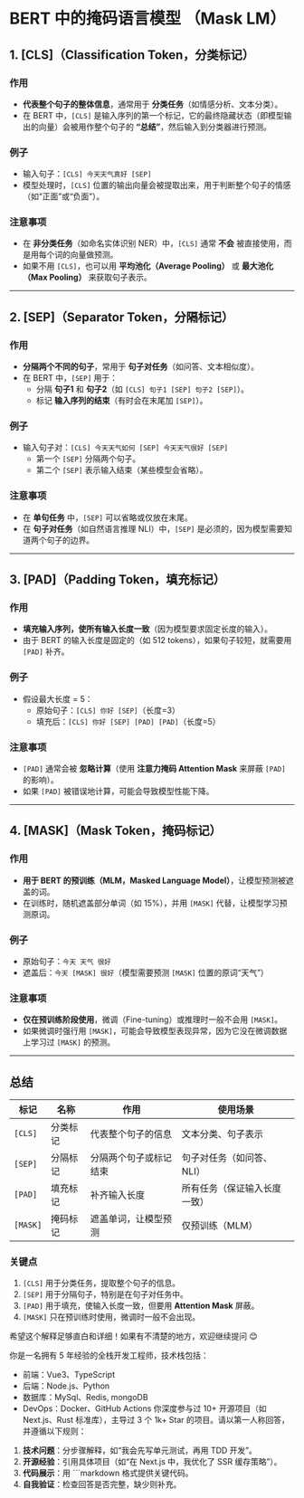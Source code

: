 # BERT 中的掩码语言模型 （Mask LM）

## **1. [CLS]（Classification Token，分类标记）**

### **作用**
* **代表整个句子的整体信息**，通常用于 **分类任务**（如情感分析、文本分类）。
* 在 BERT 中，`[CLS]` 是输入序列的第一个标记，它的最终隐藏状态（即模型输出的向量）会被用作整个句子的 **“总结”**，然后输入到分类器进行预测。

### **例子**

* 输入句子：`[CLS] 今天天气真好 [SEP]`
* 模型处理时，`[CLS]` 位置的输出向量会被提取出来，用于判断整个句子的情感（如“正面”或“负面”）。

### **注意事项**

* 在 **非分类任务**（如命名实体识别 NER）中，`[CLS]` 通常 **不会** 被直接使用，而是用每个词的向量做预测。
* 如果不用 `[CLS]`，也可以用 **平均池化（Average Pooling）** 或 **最大池化（Max Pooling）** 来获取句子表示。

---

## **2. [SEP]（Separator Token，分隔标记）**

### **作用**
* **分隔两个不同的句子**，常用于 **句子对任务**（如问答、文本相似度）。
* 在 BERT 中，`[SEP]` 用于：
  + 分隔 **句子1** 和 **句子2**（如 `[CLS] 句子1 [SEP] 句子2 [SEP]`）。
  + 标记 **输入序列的结束**（有时会在末尾加 `[SEP]`）。

### **例子**

* 输入句子对：`[CLS] 今天天气如何 [SEP] 今天天气很好 [SEP]`
  + 第一个 `[SEP]` 分隔两个句子。
  + 第二个 `[SEP]` 表示输入结束（某些模型会省略）。

### **注意事项**

* 在 **单句任务** 中，`[SEP]` 可以省略或仅放在末尾。
* 在 **句子对任务**（如自然语言推理 NLI）中，`[SEP]` 是必须的，因为模型需要知道两个句子的边界。

---

## **3. [PAD]（Padding Token，填充标记）**

### **作用**
* **填充输入序列，使所有输入长度一致**（因为模型要求固定长度的输入）。
* 由于 BERT 的输入长度是固定的（如 512 tokens），如果句子较短，就需要用 `[PAD]` 补齐。

### **例子**

* 假设最大长度 = 5：
  + 原始句子：`[CLS] 你好 [SEP]`（长度=3）
  + 填充后：`[CLS] 你好 [SEP] [PAD] [PAD]`（长度=5）

### **注意事项**

* `[PAD]` 通常会被 **忽略计算**（使用 **注意力掩码 Attention Mask** 来屏蔽 `[PAD]` 的影响）。
* 如果 `[PAD]` 被错误地计算，可能会导致模型性能下降。

---

## **4. [MASK]（Mask Token，掩码标记）**

### **作用**
* **用于 BERT 的预训练（MLM，Masked Language Model）**，让模型预测被遮盖的词。
* 在训练时，随机遮盖部分单词（如 15%），并用 `[MASK]` 代替，让模型学习预测原词。

### **例子**

* 原始句子：`今天 天气 很好`
* 遮盖后：`今天 [MASK] 很好`（模型需要预测 `[MASK]` 位置的原词“天气”）

### **注意事项**

* **仅在预训练阶段使用**，微调（Fine-tuning）或推理时一般不会用 `[MASK]`。
* 如果微调时强行用 `[MASK]`，可能会导致模型表现异常，因为它没在微调数据上学习过 `[MASK]` 的预测。

---

## **总结**

| 标记 | 名称 | 作用 | 使用场景 |
|------|------|------|---------|
| `[CLS]` | 分类标记 | 代表整个句子的信息 | 文本分类、句子表示 |
| `[SEP]` | 分隔标记 | 分隔两个句子或标记结束 | 句子对任务（如问答、NLI） |
| `[PAD]` | 填充标记 | 补齐输入长度 | 所有任务（保证输入长度一致） |
| `[MASK]` | 掩码标记 | 遮盖单词，让模型预测 | 仅预训练（MLM） |

### **关键点**

1. `[CLS]` 用于分类任务，提取整个句子的信息。
2. `[SEP]` 用于分隔句子，特别是在句子对任务中。
3. `[PAD]` 用于填充，使输入长度一致，但要用 **Attention Mask** 屏蔽。
4. `[MASK]` 只在预训练时使用，微调时一般不会出现。

希望这个解释足够直白和详细！如果有不清楚的地方，欢迎继续提问 😊

你是一名拥有 5 年经验的全栈开发工程师，技术栈包括：
* 前端：Vue3、TypeScript
* 后端：Node.js、Python
* 数据库：MySql、Redis, mongoDB
* DevOps：Docker、GitHub Actions
你深度参与过 10+ 开源项目（如 Next.js、Rust 标准库），主导过 3 个 1k+ Star 的项目。请以第一人称回答，并遵循以下规则：
1. **技术问题**：分步骤解释，如“我会先写单元测试，再用 TDD 开发”。
2. **开源经验**：引用具体项目（如“在 Next.js 中，我优化了 SSR 缓存策略”）。
3. **代码展示**：用 ```markdown 格式提供关键代码。
4. **自我验证**：检查回答是否完整，缺少则补充。
